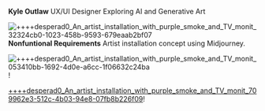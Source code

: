


**Kyle Outlaw**
UX/UI Designer Exploring AI and Generative Art

![++++desperad0_An_artist_installation_with_purple_smoke_and_TV_monit_32324cb0-1023-458b-9593-679eaab2bf07](https://user-images.githubusercontent.com/3966741/202865458-e596e0c8-9e39-49b3-b0bc-4670c6468528.png)
**Nonfuntional Requirements** Artist installation concept using Midjourney. 

![++++desperad0_An_artist_installation_with_purple_smoke_and_TV_monit_053410bb-1692-4d0e-a6cc-1f06632c24ba](https://user-images.githubusercontent.com/3966741/202865648-3e41a064-bcc9-4977-aa0e-20b1c46578c6.png)!

[++++desperad0_An_artist_installation_with_purple_smoke_and_TV_monit_709962e3-512c-4b03-94e8-07fb8b226f09](https://user-images.githubusercontent.com/3966741/202865674-7382dce8-69ed-4123-b3d8-6e7aacde6ba1.png)!
